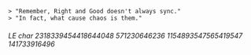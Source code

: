 ```
> "Remember, Right and Good doesn't always sync."
> "In fact, what cause chaos is them." 
```

###### LE char 2318339454418644048 571230646236 1154893547565419547 141733916496
